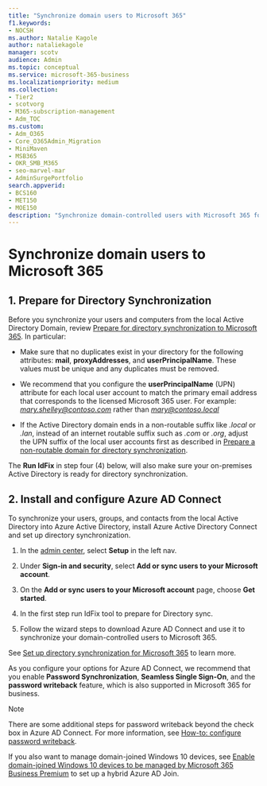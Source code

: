 ```yaml
---
title: "Synchronize domain users to Microsoft 365"
f1.keywords:
- NOCSH
ms.author: Natalie Kagole
author: nataliekagole
manager: scotv
audience: Admin
ms.topic: conceptual
ms.service: microsoft-365-business
ms.localizationpriority: medium
ms.collection: 
- Tier2
- scotvorg
- M365-subscription-management
- Adm_TOC 
ms.custom:
- Adm_O365
- Core_O365Admin_Migration
- MiniMaven
- MSB365
- OKR_SMB_M365
- seo-marvel-mar
- AdminSurgePortfolio
search.appverid:
- BCS160
- MET150
- MOE150
description: "Synchronize domain-controlled users with Microsoft 365 for business."
---
```


# Synchronize domain users to Microsoft 365

## 1. Prepare for Directory Synchronization 

Before you synchronize your users and computers from the local Active Directory Domain, review [Prepare for directory synchronization to Microsoft 365](../../enterprise/prepare-for-directory-synchronization.md). In particular:

   - Make sure that no duplicates exist in your directory for the following attributes: **mail**, **proxyAddresses**, and **userPrincipalName**. These values must be unique and any duplicates must be removed.
   
   - We recommend that you configure the **userPrincipalName** (UPN) attribute for each local user account to match the primary email address that corresponds to the licensed Microsoft 365 user. For example: *mary.shelley@contoso.com* rather than *mary@contoso.local*
   
   - If the Active Directory domain ends in a non-routable suffix like *.local* or *.lan*, instead of an internet routable suffix such as *.com* or *.org*, adjust the UPN suffix of the local user accounts first as described in [Prepare a non-routable domain for directory synchronization](../../enterprise/prepare-a-non-routable-domain-for-directory-synchronization.md). 

The **Run IdFix** in step four (4) below, will also make sure your on-premises Active Directory is ready for directory synchronization.

## 2. Install and configure Azure AD Connect

To synchronize your users, groups, and contacts from the local Active Directory into Azure Active Directory, install Azure Active Directory Connect and set up directory synchronization. 

 1. In the [admin center](https://go.microsoft.com/fwlink/p/?linkid=2024339), select **Setup** in the left nav.

 2. Under **Sign-in and security**, select **Add or sync users to your Microsoft account**.

 3. On the **Add or sync users to your Microsoft account** page, choose **Get started**.

 4. In the first step  run IdFix tool to prepare for Directory sync.

 5. Follow the wizard steps to download Azure AD Connect and use it to synchronize your domain-controlled users to Microsoft 365.


See [Set up directory synchronization for Microsoft 365](../../enterprise/set-up-directory-synchronization.md) to learn more.

As you configure your options for Azure AD Connect, we recommend that you enable **Password Synchronization**, **Seamless Single Sign-On**, and the **password writeback** feature, which is also supported in Microsoft 365 for business.

> [!NOTE]
> There are some additional steps for password writeback beyond the check box in Azure AD Connect. For more information, see [How-to: configure password writeback](/azure/active-directory/authentication/howto-sspr-writeback). 

If you also want to manage domain-joined Windows 10 devices, see [Enable domain-joined Windows 10 devices to be managed by Microsoft 365 Business Premium](../../business-premium/m365bp-manage-windows-devices.md) to set up a hybrid Azure AD Join.
